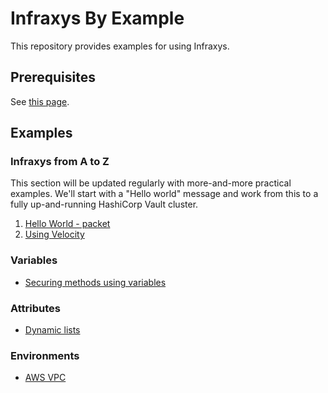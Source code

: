# Infraxys By Example

This repository provides examples for using Infraxys.

## Prerequisites

See [this page](./prerequisites.md).

## Examples

### Infraxys from A to Z

This section will be updated regularly with more-and-more practical examples. We'll start with a "Hello world" message and work from this to a fully up-and-running HashiCorp Vault cluster.

1. [Hello World - packet](modules/infraxys-a-to-z/01-hello-world/README.md)
2. [Using Velocity](modules/infraxys-a-to-z/02-velocity-attributes/README.md)

### Variables

- [Securing methods using variables](variables/secure-methods/README.md)

### Attributes

- [Dynamic lists](attributes/dynamic-lists/README.md)

### Environments

- [AWS VPC](modules/environments/VPC/README.md)
